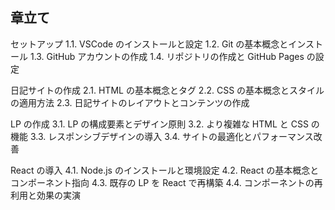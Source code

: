 ## 章立て

セットアップ
1.1. VSCode のインストールと設定
1.2. Git の基本概念とインストール
1.3. GitHub アカウントの作成
1.4. リポジトリの作成と GitHub Pages の設定

日記サイトの作成
2.1. HTML の基本概念とタグ
2.2. CSS の基本概念とスタイルの適用方法
2.3. 日記サイトのレイアウトとコンテンツの作成

LP の作成
3.1. LP の構成要素とデザイン原則
3.2. より複雑な HTML と CSS の機能
3.3. レスポンシブデザインの導入
3.4. サイトの最適化とパフォーマンス改善

React の導入
4.1. Node.js のインストールと環境設定
4.2. React の基本概念とコンポーネント指向
4.3. 既存の LP を React で再構築
4.4. コンポーネントの再利用と効果の実演
